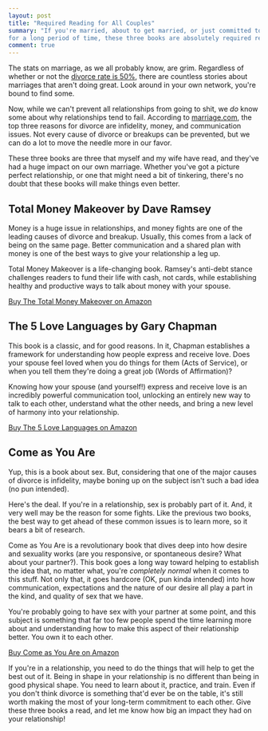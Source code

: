```yaml
---
layout: post
title: "Required Reading for All Couples"
summary: "If you're married, about to get married, or just committed to someone
for a long period of time, these three books are absolutely required reading."
comment: true
---
```


The stats on marriage, as we all probably know, are grim. Regardless of whether
or not the [divorce rate is 50%][divorcerate], there are countless stories about marriages
that aren't doing great. Look around in your own network, you're bound to find
some. 

Now, while we can't prevent all relationships from going to shit, we _do_ know
some about why relationships tend to fail. According to
[marriage.com][marriagecom], the top
three reasons for divorce are infidelity, money, and communication issues. Not
every cause of divorce or breakups can be prevented, but we can do a lot to move
the needle more in our favor. 

These three books are three that myself and my wife have read, and they've had a
huge impact on our own marriage. Whether you've got a picture perfect
relationship, or one that might need a bit of tinkering, there's no doubt that
these books will make things even better. 

## Total Money Makeover by Dave Ramsey

Money is a huge issue in relationships, and money fights are one of the leading
causes of divorce and breakup. Usually, this comes from a lack of being on the
same page. Better communication and a shared plan with money is one of the best
ways to give your relationship a leg up. 

Total Money Makeover is a life-changing book. Ramsey's anti-debt stance
challenges readers to fund their life with cash, not cards, while establishing
healthy and productive ways to talk about money with your spouse. 

[Buy The Total Money Makeover on Amazon][tmm]

## The 5 Love Languages by Gary Chapman

This book is a classic, and for good reasons. In it, Chapman establishes a
framework for understanding how people express and receive love. Does your
spouse feel loved when you do things for them (Acts of Service), or when you
tell them they're doing a great job (Words of Affirmation)? 

Knowing how your spouse (and yourself!) express and receive love is an
incredibly powerful communication tool, unlocking an entirely new way to talk to
each other, understand what the other needs, and bring a new level of harmony
into your relationship.

[Buy The 5 Love Languages on Amazon][5love]

## Come as You Are

Yup, this is a book about sex. But, considering that one of the major causes of
divorce is infidelity, maybe boning up on the subject isn't such a bad idea (no
pun intended).

Here's the deal. If you're in a relationship, sex is probably part of it. And,
it very well may be the reason for some fights. Like the previous two books, the
best way to get ahead of these common issues is to learn more, so it bears a bit
of research. 

Come as You Are is a revolutionary book that dives deep into how desire and
sexuality works (are you responsive, or spontaneous desire? What about your
partner?). This book goes a long way toward helping to establish the idea that,
no matter what, you're _completely normal_ when it comes to this stuff.
Not only that, it goes hardcore (OK, pun kinda intended) into how communication,
expectations and the nature of our desire all play a part in the kind, and
quality of sex that we have. 

You're probably going to have sex with your partner at some point, and this
subject is something that far too few people spend the time learning more about and
understanding how to make this aspect of their relationship better. You own it
to each other. 

[Buy Come as You Are on Amazon][caya]

If you're in a relationship, you need to do the things that will help to get the
best out of it. Being in shape in your relationship is no different than being
in good physical shape. You need to learn about it, practice, and train. Even if
you don't think divorce is something that'd ever be on the table, it's still
worth making the most of your long-term commitment to each other. Give these three 
books a read, and let me know how big an impact they had on your relationship! 

[divorcerate]: https://www.psychologytoday.com/us/blog/heart-the-matter/201704/do-half-all-marriages-really-end-in-divorce
[marriagecom]: https://www.marriage.com/advice/divorce/10-most-common-reasons-for-divorce/
[tmm]: https://amzn.to/2qSo0sR
[5love]: https://amzn.to/2PuoZOB
[caya]: https://amzn.to/2Tdj66J

